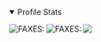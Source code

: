 <!-- TABLE OF CONTENTS -->
<details open="open">
<summary>Profile Stats</summary>

<img align="left" alt="FAXES:" src="https://github-readme-stats.vercel.app/api?username=Seaqn&count_private=true&show_icons=true&theme=github_dark&layout=compact&hide_title=true&hide_rank=false" />
<img align="left" alt="FAXES:" src="https://github-readme-stats.vercel.app/api/top-langs/?username=Seaqn&layout=compact&theme=github_dark" />

![](https://komarev.com/ghpvc/?username=Seaqn&label=Views&color=0d1117&style=flat&label=Views)
